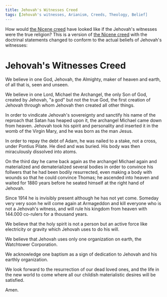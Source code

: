 ```yaml
---
title: Jehovah's Witnesses Creed
tags: [Jehovah's witnesses, Arianism, Creeds, Theology, Belief]
---
```

How would [the Nicene creed](https://en.m.wikipedia.org/wiki/English_versions_of_the_Nicene_Creed) have looked like if the Jehovah's witnesses were the true religion? This is a version of [the Nicene creed](https://en.m.wikipedia.org/wiki/English_versions_of_the_Nicene_Creed) with the doctrinal statements changed to conform to the actual beliefs of Jehovah's witnesses:

# Jehovah's Witnesses Creed

We believe in one God, Jehovah, the Almighty, maker of heaven and earth, of all that is, seen and unseen. 

We believe in one Lord, Michael the Archangel, the only Son of God, created by Jehovah, "a god" but not the true God, the first creation of Jehovah through whom Jehovah then created all other things. 

In order to vindicate Jehovah's sovereignty and sanctify his name of the reproach that Satan has heaped upon it, the archangel Michael came down from heaven. Jehovah took his spirit and personality and inserted it in the womb of the Virgin Mary, and he was born as the man Jesus.

In order to repay the debt of Adam, he was nailed to a stake, not a cross, under Pontius Pilate. He died and was buried. His body was then miraculously dissolved into atoms.

On the third day he came back again as the archangel Michael again and materialized and dematerialized several bodies in order to convince his follwers that he had been bodily resurrected, even making a body with wounds so that he could convince Thomas; he ascended into heaven and waited for 1880 years before he seated himself at the right hand of Jehovah. 

Since 1914 he is invisibly present although he has not yet come. Someday very very soon he will come again at Armageddon and kill everyone who is not a Jehovah's witness, and will rule his kingdom from heaven with 144.000 co-rulers for a thousand years. 

We believe that the holy spirit is not a person but an active force like electricity or gravity which Jehovah uses to do his will.  

We believe that Jehovah uses only one organization on earth, the Watchtower Corporation.

We acknowledge one baptism as a sign of dedication to Jehovah and his earthly organization. 

We look forward to the resurrection of our dead loved ones, and the life in the new world to come where all our childish materialistic desires will be satisfied. 

Amen.

